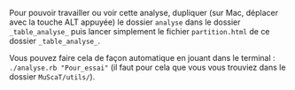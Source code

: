 
Pour pouvoir travailler ou voir cette analyse, dupliquer (sur Mac, déplacer avec la touche ALT appuyée) le dossier `analyse` dans le dossier `_table_analyse_` puis lancer simplement le fichier `partition.html` de ce dossier `_table_analyse_`.

Vous pouvez faire cela de façon automatique en jouant dans le terminal : `./analyse.rb "Pour_essai"` (il faut pour cela que vous vous trouviez dans le dossier `MuScaT/utils/`).

